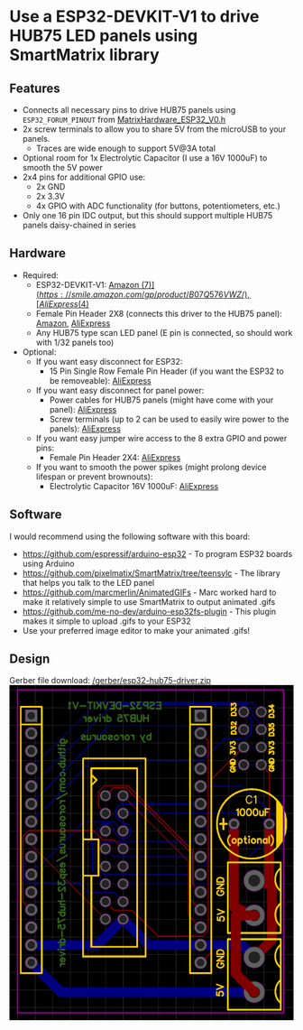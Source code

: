 # Use a ESP32-DEVKIT-V1 to drive HUB75 LED panels using SmartMatrix library

## Features
* Connects all necessary pins to drive HUB75 panels using `ESP32_FORUM_PINOUT` from [MatrixHardware_ESP32_V0.h](https://github.com/pixelmatix/SmartMatrix/blob/teensylc/src/MatrixHardware_ESP32_V0.h)
* 2x screw terminals to allow you to share 5V from the microUSB to your panels.
  * Traces are wide enough to support 5V@3A total
* Optional room for 1x Electrolytic Capacitor (I use a 16V 1000uF) to smooth the 5V power
* 2x4 pins for additional GPIO use: 
  * 2x GND
  * 2x 3.3V
  * 4x GPIO with ADC functionality (for buttons, potentiometers, etc.)
* Only one 16 pin IDC output, but this should support multiple HUB75 panels daisy-chained in series

## Hardware
* Required:
  * ESP32-DEVKIT-V1: [Amazon ($7)](https://smile.amazon.com/gp/product/B07Q576VWZ/), [AliExpress ($4)](https://www.aliexpress.com/item/32902307791.html)
  * Female Pin Header 2X8 (connects this driver to the HUB75 panel): [Amazon](https://smile.amazon.com/gp/product/B07VJ3JCLT/), [AliExpress](https://www.aliexpress.com/item/32747224548.html)
  * Any HUB75 type scan LED panel (E pin is connected, so should work with 1/32 panels too)
* Optional:
  * If you want easy disconnect for ESP32:
    * 15 Pin Single Row Female Pin Header (if you want the ESP32 to be removeable): [AliExpress](https://www.aliexpress.com/item/32962790286.html)
  * If you want easy disconnect for panel power:
    * Power cables for HUB75 panels (might have come with your panel): [AliExpress](https://www.aliexpress.com/item/32832930794.html)
    * Screw terminals (up to 2 can be used to easily wire power to the panels): [AliExpress](https://www.aliexpress.com/item/32993227789.html)
  * If you want easy jumper wire access to the 8 extra GPIO and power pins:
    * Female Pin Header 2X4: [AliExpress](https://www.aliexpress.com/item/32785938092.html)
  * If you want to smooth the power spikes (might prolong device lifespan or prevent brownouts):
    * Electrolytic Capacitor 16V 1000uF: [AliExpress](https://www.aliexpress.com/item/32812085542.html)

## Software
I would recommend using the following software with this board:
* https://github.com/espressif/arduino-esp32 - To program ESP32 boards using Arduino
* https://github.com/pixelmatix/SmartMatrix/tree/teensylc - The library that helps you talk to the LED panel
* https://github.com/marcmerlin/AnimatedGIFs - Marc worked hard to make it relatively simple to use SmartMatrix to output animated .gifs
* https://github.com/me-no-dev/arduino-esp32fs-plugin - This plugin makes it simple to upload .gifs to your ESP32
* Use your preferred image editor to make your animated .gifs!

## Design
Gerber file download: [/gerber/esp32-hub75-driver.zip](https://github.com/rorosaurus/esp32-hub75-driver/blob/master/gerber/esp32-hub75-driver.zip)
![](gerber/esp32-hub75-driver.png)

